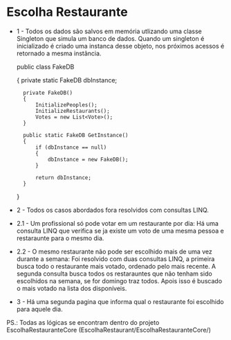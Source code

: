 # Escolha Restaurante

- 1 - Todos os dados são salvos em memória utlizando uma classe Singleton que simula um banco de dados. Quando um singleton é inicializado é criado uma instanca desse objeto, nos próximos acessos é retornado a mesma instância.


    public class FakeDB
    
    {
        private static FakeDB dbInstance;

        private FakeDB()
        {
            InitializePeoples();
            InitializeRestaurants();
            Votes = new List<Vote>();
        }

        public static FakeDB GetInstance()
        {
            if (dbInstance == null)
            {
                dbInstance = new FakeDB();
            }

            return dbInstance;
        }
    }

- 2 - Todos os casos abordados fora resolvidos com consultas LINQ.

- 2.1 - Um profissional só pode votar em um restaurante por dia: Há uma consulta LINQ que verifica se ja existe um voto de uma mesma pessoa e restaraunte para o mesmo dia.
 
- 2.2 - O mesmo restaurante não pode ser escolhido mais de uma vez durante a semana: Foi resolvido com duas consultas LINQ, a primeira  busca todo o restaurante mais votado, ordenado pelo mais recente. A segunda consulta busca todos os restarauntes que não tenham sido escolhidos na semana, se for domingo traz todos. Apois isso é buscado o mais votado na lista dos disponíveis.

- 3 -  Há uma segunda pagina que informa qual o restaurante foi escolhido para aquele dia.


PS.: Todas as lógicas se encontram dentro do projeto EscolhaRestauranteCore (EscolhaRestaurant/EscolhaRestauranteCore/)
